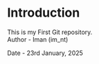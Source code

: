 # Introduction
This is my First Git repository.
<br>
Author - Iman (im_nt)

Date - 23rd January, 2025